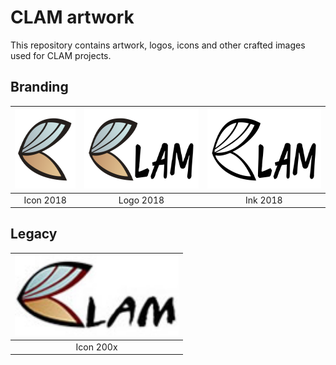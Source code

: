 # CLAM artwork

This repository contains artwork, logos, icons and other crafted images
used for CLAM projects.

## Branding

|<img title='CLAM icon 2018' src='branding/clam-icon.svg' height='128' />|<img title='CLAM logo 2018' src='branding/clam-logo.svg' height='128' />|<img title='CLAM ink 2018' src='branding/clam-ink.svg' height='128' />
|:-:|:-:|:-:|
| Icon 2018 | Logo 2018 | Ink 2018 |


## Legacy

|<img title='CLAM logo 200x' src='legacy/clamlogo.jpg' height='128' />
|:-:|
| Icon 200x |

